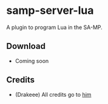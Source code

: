 # samp-server-lua

A plugin to program Lua in the SA-MP.

## Download

- Coming soon

## Credits

- (Drakeee) All credits go to [him](https://github.com/drakeee)
